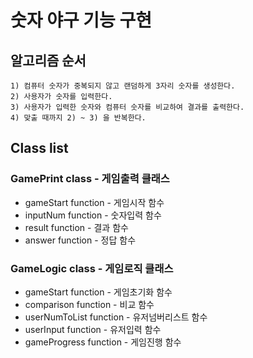 # 숫자 야구 기능 구현

## 알고리즘 순서
```
1) 컴퓨터 숫자가 중복되지 않고 랜덤하게 3자리 숫자를 생성한다.
2) 사용자가 숫자를 입력한다.
3) 사용자가 입력한 숫자와 컴퓨터 숫자를 비교하여 결과를 출력한다.
4) 맞출 때까지 2) ~ 3) 을 반복한다.
```

## Class list

### GamePrint class - 게임출력 클래스
 - gameStart function - 게임시작 함수  
 - inputNum function - 숫자입력 함수
 - result function - 결과 함수
 - answer function - 정답 함수

### GameLogic class - 게임로직 클래스
 - gameStart function - 게임초기화 함수
 - comparison function - 비교 함수
 - userNumToList function - 유저넘버리스트 함수
 - userInput function - 유저입력 함수
 - gameProgress function - 게임진행 함수